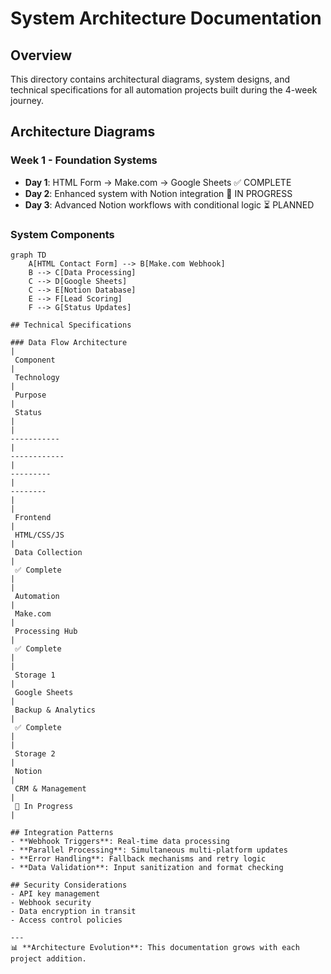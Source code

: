 # System Architecture Documentation

## Overview
This directory contains architectural diagrams, system designs, and technical specifications for all automation projects built during the 4-week journey.

## Architecture Diagrams

### Week 1 - Foundation Systems
- **Day 1**: HTML Form → Make.com → Google Sheets ✅ COMPLETE
- **Day 2**: Enhanced system with Notion integration 🚧 IN PROGRESS
- **Day 3**: Advanced Notion workflows with conditional logic ⏳ PLANNED

### System Components
```mermaid
graph TD
    A[HTML Contact Form] --> B[Make.com Webhook]
    B --> C[Data Processing]
    C --> D[Google Sheets]
    C --> E[Notion Database]
    E --> F[Lead Scoring]
    F --> G[Status Updates]

## Technical Specifications

### Data Flow Architecture
|
 Component 
|
 Technology 
|
 Purpose 
|
 Status 
|
|
-----------
|
------------
|
---------
|
--------
|
|
 Frontend 
|
 HTML/CSS/JS 
|
 Data Collection 
|
 ✅ Complete 
|
|
 Automation 
|
 Make.com 
|
 Processing Hub 
|
 ✅ Complete 
|
|
 Storage 1 
|
 Google Sheets 
|
 Backup & Analytics 
|
 ✅ Complete 
|
|
 Storage 2 
|
 Notion 
|
 CRM & Management 
|
 🚧 In Progress 
|

## Integration Patterns
- **Webhook Triggers**: Real-time data processing
- **Parallel Processing**: Simultaneous multi-platform updates
- **Error Handling**: Fallback mechanisms and retry logic
- **Data Validation**: Input sanitization and format checking

## Security Considerations
- API key management
- Webhook security
- Data encryption in transit
- Access control policies

---
📊 **Architecture Evolution**: This documentation grows with each project addition.
